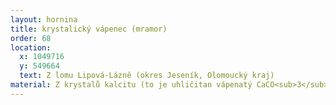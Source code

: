 ```yaml
---
layout: hornina
title: krystalický vápenec (mramor)
order: 68
location:
  x: 1049716
  y: 549664
  text: Z lomu Lipová-Lázně (okres Jeseník, Olomoucký kraj)
material: Z krystalů kalcitu (to je uhličitan vápenatý CaCO<sub>3</sub>).
---
```


